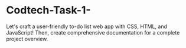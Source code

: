 # Codtech-Task-1-
Let's craft a user-friendly to-do list web app with CSS, HTML, and JavaScript! Then, create comprehensive documentation for a complete project overview.
